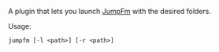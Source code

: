 A plugin that lets you launch [JumpFm](http://jumpfm.org/) with the desired folders.

Usage:
```
jumpfm [-l <path>] [-r <path>]
```
